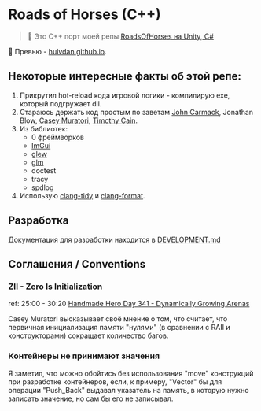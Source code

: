 # Roads of Horses (C++)

> 📝 Это C++ порт моей репы [RoadsOfHorses на Unity, C#](https://github.com/Hulvdan/RoadsOfHorses)

🎨 Превью - [hulvdan.github.io](https://hulvdan.github.io/).

## Некоторые интересные факты об этой репе:

1. Прикрутил hot-reload кода игровой логики - компилирую exe, который подгружает dll.
2. Стараюсь держать код простым по заветам [John Carmack](http://number-none.com/blow/blog/programming/2014/09/26/carmack-on-inlined-code.html), Jonathan Blow, [Casey Muratori](https://caseymuratori.com/blog_0015), [Timothy Cain](https://www.youtube.com/watch?v=wTjm-e0eZ8E).
3. Из библиотек:
    - 0 фреймворков
    - [ImGui](https://github.com/ocornut/imgui)
    - [glew](https://github.com/nigels-com/glew)
    - [glm](https://github.com/g-truc/glm)
    - doctest
    - tracy
    - spdlog
4. Использую [clang-tidy](https://clang.llvm.org/extra/clang-tidy/) и [clang-format](https://clang.llvm.org/docs/ClangFormat.html).

## Разработка

Документация для разработки находится в [DEVELOPMENT.md](./DEVELOPMENT.md)

## Соглашения / Conventions

### ZII - Zero Is Initialization

ref: 25:00 - 30:20  [Handmade Hero Day 341 - Dynamically Growing Arenas](https://www.youtube.com/watch?v=lzdKgeovBN0&t=1500s)

Casey Muratori высказывает своё мнение о том, что считает, что первичная инициализация памяти "нулями" (в сравнении с RAII и конструкторами) сокращает количество багов.

### Контейнеры не принимают значения

Я заметил, что можно обойтись без использования "move" конструкций при разработке контейнеров, если, к примеру, "Vector" бы для операции "Push_Back" выдавал указатель на память, в которую нужно записать значение, но сам бы его не записывал.
